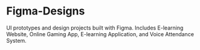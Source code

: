 # Figma-Designs
UI prototypes and design projects built with Figma. Includes E-learning Website, Online Gaming App, E-learning Application, and Voice Attendance System.
